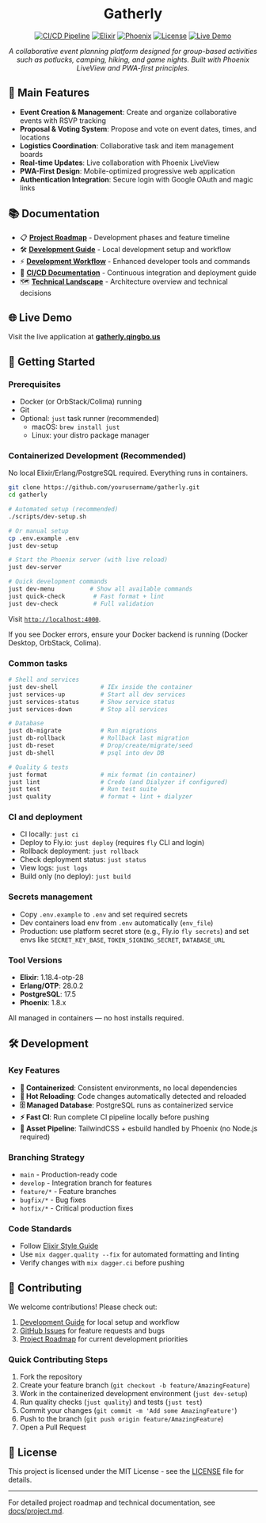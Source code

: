 <div align="center">
  <h1>Gatherly</h1>

  [![CI/CD Pipeline](https://github.com/ripple0328/gatherly/actions/workflows/ci.yml/badge.svg)](https://github.com/ripple0328/gatherly/actions/workflows/ci.yml)
  [![Elixir](https://img.shields.io/badge/elixir-1.18.4-purple.svg)](https://elixir-lang.org)
  [![Phoenix](https://img.shields.io/badge/phoenix-1.8-orange.svg)](https://phoenixframework.org)
  [![License](https://img.shields.io/badge/license-MIT-blue.svg)](LICENSE)
  [![Live Demo](https://img.shields.io/badge/demo-gatherly.qingbo.us-green.svg)](https://gatherly.qingbo.us)

  <p><em>A collaborative event planning platform designed for group-based activities such as potlucks, camping, hiking, and game nights. Built with Phoenix LiveView and PWA-first principles.</em></p>
</div>

## 🌟 Main Features

- **Event Creation & Management**: Create and organize collaborative events with RSVP tracking
- **Proposal & Voting System**: Propose and vote on event dates, times, and locations
- **Logistics Coordination**: Collaborative task and item management boards
- **Real-time Updates**: Live collaboration with Phoenix LiveView
- **PWA-First Design**: Mobile-optimized progressive web application
- **Authentication Integration**: Secure login with Google OAuth and magic links

## 📚 Documentation

- 📋 **[Project Roadmap](./docs/Project.md)** - Development phases and feature timeline
- 🛠️ **[Development Guide](./docs/Development.md)** - Local development setup and workflow
- ⚡ **[Development Workflow](./docs/DEVELOPMENT_WORKFLOW.md)** - Enhanced developer tools and commands
- 🔄 **[CI/CD Documentation](./docs/CICD.md)** - Continuous integration and deployment guide
- 🗺️ **[Technical Landscape](./docs/Landscape.md)** - Architecture overview and technical decisions

## 🌐 Live Demo

Visit the live application at **[gatherly.qingbo.us](https://gatherly.qingbo.us)**

## 🚀 Getting Started

### Prerequisites
- Docker (or OrbStack/Colima) running
- Git
- Optional: `just` task runner (recommended)
  - macOS: `brew install just`
  - Linux: your distro package manager

### Containerized Development (Recommended)

No local Elixir/Erlang/PostgreSQL required. Everything runs in containers.

```bash
git clone https://github.com/yourusername/gatherly.git
cd gatherly

# Automated setup (recommended)
./scripts/dev-setup.sh

# Or manual setup
cp .env.example .env
just dev-setup

# Start the Phoenix server (with live reload)
just dev-server

# Quick development commands
just dev-menu          # Show all available commands
just quick-check        # Fast format + lint
just dev-check          # Full validation
```

Visit [`http://localhost:4000`](http://localhost:4000).

If you see Docker errors, ensure your Docker backend is running (Docker Desktop, OrbStack, Colima).

### Common tasks

```bash
# Shell and services
just dev-shell            # IEx inside the container
just services-up          # Start all dev services
just services-status      # Show service status
just services-down        # Stop all services

# Database
just db-migrate           # Run migrations
just db-rollback          # Rollback last migration
just db-reset             # Drop/create/migrate/seed
just db-shell             # psql into dev DB

# Quality & tests
just format               # mix format (in container)
just lint                 # Credo (and Dialyzer if configured)
just test                 # Run test suite
just quality              # format + lint + dialyzer
```

### CI and deployment

- CI locally: `just ci`
- Deploy to Fly.io: `just deploy` (requires `fly` CLI and login)
- Rollback deployment: `just rollback`
- Check deployment status: `just status`
- View logs: `just logs`
- Build only (no deploy): `just build`

### Secrets management
- Copy `.env.example` to `.env` and set required secrets
- Dev containers load env from `.env` automatically (`env_file`)
- Production: use platform secret store (e.g., Fly.io `fly secrets`) and set envs like `SECRET_KEY_BASE`, `TOKEN_SIGNING_SECRET`, `DATABASE_URL`

### Tool Versions

- **Elixir**: 1.18.4-otp-28
- **Erlang/OTP**: 28.0.2
- **PostgreSQL**: 17.5
- **Phoenix**: 1.8.x

All managed in containers — no host installs required.

## 🛠 Development

### Key Features
- **🐳 Containerized**: Consistent environments, no local dependencies
- **🔄 Hot Reloading**: Code changes automatically detected and reloaded
- **🗄️ Managed Database**: PostgreSQL runs as containerized service
- **⚡ Fast CI**: Run complete CI pipeline locally before pushing
- **🔧 Asset Pipeline**: TailwindCSS + esbuild handled by Phoenix (no Node.js required)

### Branching Strategy
- `main` - Production-ready code
- `develop` - Integration branch for features
- `feature/*` - Feature branches
- `bugfix/*` - Bug fixes
- `hotfix/*` - Critical production fixes

### Code Standards
- Follow [Elixir Style Guide](https://github.com/christopheradams/elixir_style_guide)
- Use `mix dagger.quality --fix` for automated formatting and linting
- Verify changes with `mix dagger.ci` before pushing

## 🤝 Contributing

We welcome contributions! Please check out:
1. [Development Guide](./docs/Development.md) for local setup and workflow
2. [GitHub Issues](https://github.com/ripple0328/gatherly/issues) for feature requests and bugs
3. [Project Roadmap](./docs/Project.md) for current development priorities

### Quick Contributing Steps
1. Fork the repository
2. Create your feature branch (`git checkout -b feature/AmazingFeature`)
3. Work in the containerized development environment (`just dev-setup`)
4. Run quality checks (`just quality`) and tests (`just test`)
5. Commit your changes (`git commit -m 'Add some AmazingFeature'`)
6. Push to the branch (`git push origin feature/AmazingFeature`)
7. Open a Pull Request

## 📝 License

This project is licensed under the MIT License - see the [LICENSE](LICENSE) file for details.

---

For detailed project roadmap and technical documentation, see [docs/project.md](docs/project.md).
